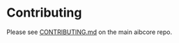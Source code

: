 # Contributing

Please see [CONTRIBUTING.md](https://github.com/iobond/aibcore/blob/master/CONTRIBUTING.md) on the main aibcore repo.
